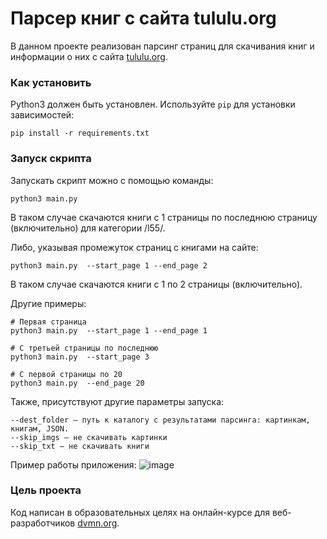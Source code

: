 # Парсер книг с сайта tululu.org

В данном проекте реализован парсинг страниц для скачивания книг и информации о них с сайта [tululu.org](https://tululu.org/).

### Как установить

Python3 должен быть установлен. 
Используйте `pip` для установки зависимостей:
```
pip install -r requirements.txt
```

### Запуск скрипта

Запускать скрипт можно с помощью команды:
```
python3 main.py
```
В таком случае скачаются книги с 1 страницы по последнюю страницу (включительно) для категории /l55/.

Либо, указывая промежуток страниц с книгами на сайте:
```
python3 main.py  --start_page 1 --end_page 2
```
В таком случае скачаются книги с 1 по 2 страницы (включительно).

Другие примеры:
```
# Первая страница
python3 main.py  --start_page 1 --end_page 1
```
```
# С третьей страницы по последнюю
python3 main.py  --start_page 3
```
```
# С первой страницы по 20
python3 main.py  --end_page 20
```
Также, присутствуют другие параметры запуска:

```
--dest_folder — путь к каталогу с результатами парсинга: картинкам, книгам, JSON.
--skip_imgs — не скачивать картинки
--skip_txt — не скачивать книги
```
Пример работы приложения:
![image](https://github.com/user-attachments/assets/56f09a55-c755-4063-8ed2-93bb69709433)

### Цель проекта

Код написан в образовательных целях на онлайн-курсе для веб-разработчиков [dvmn.org](https://dvmn.org/).
